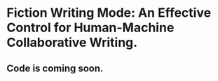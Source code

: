 # Fiction Writing Mode: An Effective Control for Human-Machine Collaborative Writing.

## Code is coming soon.
